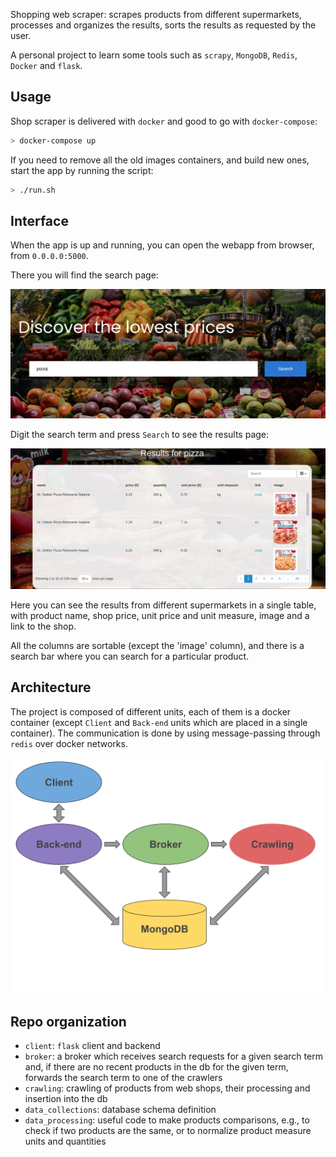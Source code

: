Shopping web scraper: scrapes products from different supermarkets, processes
and organizes the results, sorts the results as requested by the user.

A personal project to learn some tools such as `scrapy`, `MongoDB`, 
`Redis`, `Docker` and `flask`.

## Usage

Shop scraper is delivered with `docker` and good to go with `docker-compose`:
```bash
> docker-compose up
```

If you need to remove all the old images containers, and build new ones, start
the app by running the script:
```bash
> ./run.sh
```

## Interface

When the app is up and running, you can open the webapp from browser, 
from `0.0.0.0:5000`.

There you will find the search page:

![img.png](figures/search_page.png)

Digit the search term and press `Search` to see the results page:

![img_1.png](figures/results_page.png)

Here you can see the results from different supermarkets in a single table,
with product name, shop price, unit price and unit measure, image and
a link to the shop.

All the columns are sortable (except the 'image' column), and there is a search
bar where you can search for a particular product.

## Architecture

The project is composed of different units, each of them is a docker container
(except `Client` and `Back-end` units which are placed in a single container).
The communication is done by using message-passing through `redis` over docker
networks.

![](figures/architecture_diagram.svg)

## Repo organization

  - `client`: `flask` client and backend
  - `broker`: a broker which receives search requests for a given search term
    and, if there are no recent products in the db for the given term, forwards
    the search term to one of the crawlers
  - `crawling`: crawling of products from web shops, their processing and
    insertion into the db
  - `data_collections`: database schema definition
  - `data_processing`: useful code to make products comparisons, e.g., to check
    if two products are the same, or to normalize product measure units and
    quantities
